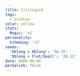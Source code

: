 ```yaml
---
title: Citrisquid
tags:
  - produce
color: yellow
stats:
  Magic: '+1'
personality:
  Scheming: '+1'
seeds:
  'Oblong + Oblong': '56.25'
  'Oblong + Flat/Small': '28.13'
date: 0000-00-00
permalink: false
---
```

